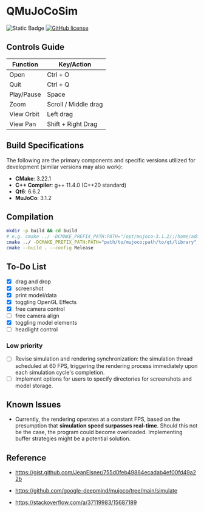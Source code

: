 # QMuJoCoSim

![Static Badge](https://img.shields.io/badge/std-c%2B%2B20-blue)
[![GitHub license](https://img.shields.io/badge/license-MIT-blue.svg)](https://raw.githubusercontent.com/hesic73/PictureConverter/master/LICENSE)

## Controls Guide

| Function   | Key/Action           |
| ---------- | -------------------- |
| Open       | Ctrl + O             |
| Quit       | Ctrl + Q             |
| Play/Pause | Space                |
| Zoom       | Scroll / Middle drag |
| View Orbit | Left drag            |
| View Pan   | Shift + Right Drag   |

## Build Specifications

The following are the primary components and specific versions utilized for development (similar versions may also work):

- **CMake**: 3.22.1
- **C++ Compiler**: g++ 11.4.0 (C++20 standard)
- **Qt6**: 6.6.2
- **MuJoCo**: 3.1.2


## Compilation

```bash
mkdir -p build && cd build
# e.g. cmake ../ -DCMAKE_PREFIX_PATH:PATH="/opt/mujoco-3.1.2/;/home/admin1/Qt/6.6.2/gcc_64/"
cmake ../ -DCMAKE_PREFIX_PATH:PATH="path/to/mujoco;path/to/qt/library"
cmake --build . --config Release
```

## To-Do List

- [x] drag and drop
- [x] screenshot
- [x] print model/data
- [x] toggling OpenGL Effects
- [x] free camera control
- [ ] free camera align
- [x] toggling model elements
- [ ] headlight control

### Low priority

- [ ] Revise simulation and rendering synchronization: the simulation thread scheduled at 60 FPS, triggering the rendering process immediately upon each simulation cycle's completion.
- [ ] Implement options for users to specify directories for screenshots and model storage.

## Known Issues

- Currently, the rendering operates at a constant FPS, based on the presumption that **simulation speed surpasses real-time**. Should this not be the case, the program could become overloaded. Implementing buffer strategies might be a potential solution.

## Reference

- https://gist.github.com/JeanElsner/755d0feb49864ecadab4ef00fd49a22b

- https://github.com/google-deepmind/mujoco/tree/main/simulate

- https://stackoverflow.com/a/37119983/15687189